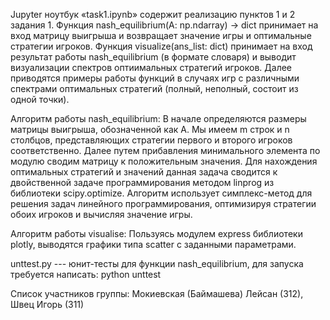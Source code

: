 Jupyter ноутбук «task1.ipynb» содержит реализацию пунктов 1 и 2 задания 1. Функция nash_equilibrium(A: np.ndarray) -> dict принимает на вход матрицу выигрыша и возвращает значение игры и оптимальные стратегии игроков. Функция visualize(ans_list: dict) принимает на вход результат работы nash_equilibrium (в формате словаря) и выводит визуализации спектров оптиимальных стратегий игроков. Далее приводятся примеры работы функций в случаях игр с различными спектрами оптимальных стратегий (полный, неполный, состоит из одной точки).

Алгоритм работы nash_equilibrium: 
В начале определяются размеры матрицы выигрыша, обозначенной как A. Мы имеем m строк и n столбцов, представляющих стратегии первого и второго игроков соответственно. Далее путем прибавления минимального элемента по модулю сводим матрицу к положительным значения. Для нахождения оптимальных стратегий и значений данная задача сводится к двойственной задаче программирования методом linprog из библиотеки scipy.optimize. Алгоритм использует симплекс-метод для решения задач линейного программирования, оптимизируя стратегии обоих игроков и вычисляя значение игры.

Алгоритм работы visualise:
Пользуясь модулем express библиотеки plotly, выводятся графики типа scatter с заданными параметрами.

unttest.py --- юнит-тесты для функции nash_equilibrium, для запуска требуется написать: python unttest

Список участников группы:
Мокиевская (Баймашева) Лейсан (312), Швец Игорь (311)
